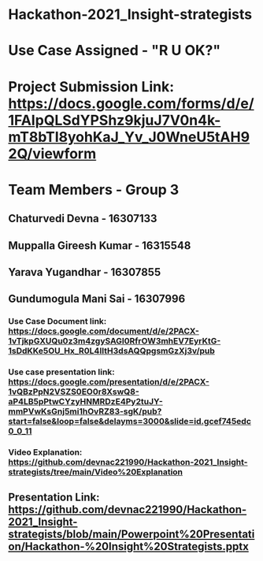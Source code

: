 # Hackathon-2021_Insight-strategists

# Use Case Assigned - "R U OK?"
# Project Submission Link: https://docs.google.com/forms/d/e/1FAIpQLSdYPShz9kjuJ7V0n4k-mT8bTI8yohKaJ_Yv_J0WneU5tAH92Q/viewform

# Team Members - Group 3

## Chaturvedi Devna - 16307133
## Muppalla Gireesh Kumar - 16315548
## Yarava Yugandhar - 16307855
## Gundumogula Mani Sai - 16307996


### Use Case Document link: https://docs.google.com/document/d/e/2PACX-1vTjkpGXUQu0z3m4zgySAGl0RfrOW3mhEV7EyrKtG-1sDdKKe5OU_Hx_R0L4IItH3dsAQQpgsmGzXj3v/pub
### Use case presentation link: https://docs.google.com/presentation/d/e/2PACX-1vQBzPpN2VSZS0EO0r8XswQ8-aP4LB5pPtwCYzyHNMRDzE4Py2tuJY-mmPVwKsGnj5mi1hOvRZ83-sgK/pub?start=false&loop=false&delayms=3000&slide=id.gcef745edc0_0_11


### Video Explanation: https://github.com/devnac221990/Hackathon-2021_Insight-strategists/tree/main/Video%20Explanation
## Presentation Link: https://github.com/devnac221990/Hackathon-2021_Insight-strategists/blob/main/Powerpoint%20Presentation/Hackathon-%20Insight%20Strategists.pptx
